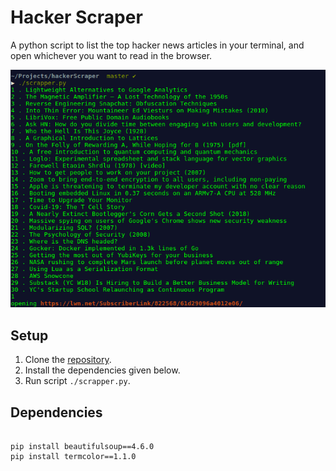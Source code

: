 # Hacker Scraper

A python script to list the top hacker news articles in your terminal, and open whichever you want to read in the browser.

![ss](ss.png)


## Setup

1. Clone the [repository][repository link].
2. Install the dependencies given below.
3. Run script `./scrapper.py`.

## Dependencies

```

pip install beautifulsoup==4.6.0
pip install termcolor==1.1.0

```

[repository link]: https://www.github.com/c0dzilla/hackerScraper
